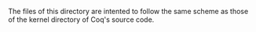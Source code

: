The files of this directory are intented to follow the same scheme as those of the kernel directory of Coq's source code.
